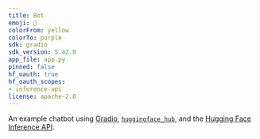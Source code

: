 ```yaml
---
title: Bot
emoji: 💬
colorFrom: yellow
colorTo: purple
sdk: gradio
sdk_version: 5.42.0
app_file: app.py
pinned: false
hf_oauth: true
hf_oauth_scopes:
- inference-api
license: apache-2.0
---
```


An example chatbot using [Gradio](https://gradio.app), [`huggingface_hub`](https://huggingface.co/docs/huggingface_hub/v0.22.2/en/index), and the [Hugging Face Inference API](https://huggingface.co/docs/api-inference/index).
